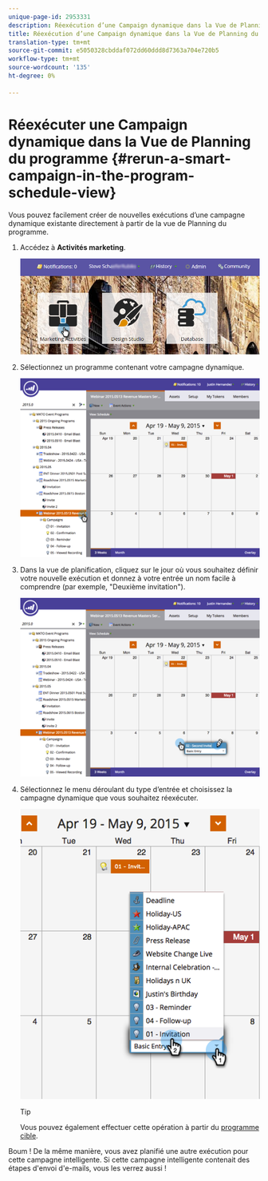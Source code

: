 ```yaml
---
unique-page-id: 2953331
description: Réexécution d’une Campaign dynamique dans la Vue de Planning du programme - Docs marketing - Documentation du produit
title: Réexécution d’une Campaign dynamique dans la Vue de Planning du programme
translation-type: tm+mt
source-git-commit: e5050328cbddaf072dd60ddd8d7363a704e720b5
workflow-type: tm+mt
source-wordcount: '135'
ht-degree: 0%

---
```



# Réexécuter une Campaign dynamique dans la Vue de Planning du programme {#rerun-a-smart-campaign-in-the-program-schedule-view}

Vous pouvez facilement créer de nouvelles exécutions d’une campagne dynamique existante directement à partir de la vue de Planning du programme.

1. Accédez à **Activités marketing**.

   ![](assets/login-marketing-activities-3.png)

1. Sélectionnez un programme contenant votre campagne dynamique.

   ![](assets/image2015-4-16-14-3a40-3a11.png)

1. Dans la vue de planification, cliquez sur le jour où vous souhaitez définir votre nouvelle exécution et donnez à votre entrée un nom facile à comprendre (par exemple, &quot;Deuxième invitation&quot;).

   ![](assets/image2015-4-16-14-3a42-3a0.png)

1. Sélectionnez le menu déroulant du type d’entrée et choisissez la campagne dynamique que vous souhaitez réexécuter.

   ![](assets/image2015-4-16-15-3a26-3a33.png)

   >[!TIP]
   >
   >Vous pouvez également effectuer cette opération à partir du [programme cible](/help/marketo/product-docs/core-marketo-concepts/marketing-calendar/understanding-the-calendar/understand-enable-program-focus.md).

Boum ! De la même manière, vous avez planifié une autre exécution pour cette campagne intelligente. Si cette campagne intelligente contenait des étapes d&#39;envoi d&#39;e-mails, vous les verrez aussi !
